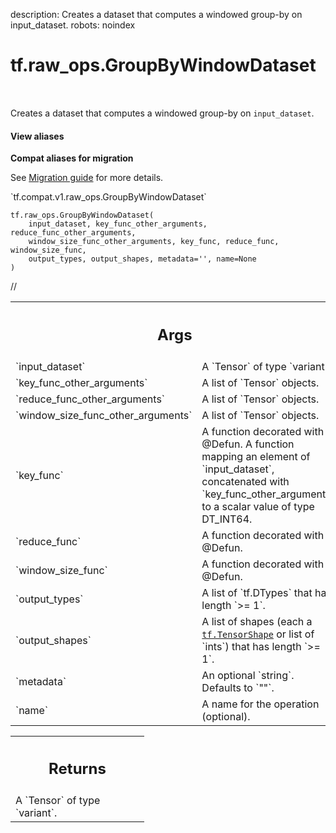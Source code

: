 description: Creates a dataset that computes a windowed group-by on input_dataset.
robots: noindex

# tf.raw_ops.GroupByWindowDataset

<!-- Insert buttons and diff -->

<table class="tfo-notebook-buttons tfo-api nocontent" align="left">

</table>



Creates a dataset that computes a windowed group-by on `input_dataset`.

<section class="expandable">
  <h4 class="showalways">View aliases</h4>
  <p>
<b>Compat aliases for migration</b>
<p>See
<a href="https://www.tensorflow.org/guide/migrate">Migration guide</a> for
more details.</p>
<p>`tf.compat.v1.raw_ops.GroupByWindowDataset`</p>
</p>
</section>

<pre class="devsite-click-to-copy prettyprint lang-py tfo-signature-link">
<code>tf.raw_ops.GroupByWindowDataset(
    input_dataset, key_func_other_arguments, reduce_func_other_arguments,
    window_size_func_other_arguments, key_func, reduce_func, window_size_func,
    output_types, output_shapes, metadata=&#x27;&#x27;, name=None
)
</code></pre>



<!-- Placeholder for "Used in" -->

//

<!-- Tabular view -->
 <table class="responsive fixed orange">
<colgroup><col width="214px"><col></colgroup>
<tr><th colspan="2"><h2 class="add-link">Args</h2></th></tr>

<tr>
<td>
`input_dataset`
</td>
<td>
A `Tensor` of type `variant`.
</td>
</tr><tr>
<td>
`key_func_other_arguments`
</td>
<td>
A list of `Tensor` objects.
</td>
</tr><tr>
<td>
`reduce_func_other_arguments`
</td>
<td>
A list of `Tensor` objects.
</td>
</tr><tr>
<td>
`window_size_func_other_arguments`
</td>
<td>
A list of `Tensor` objects.
</td>
</tr><tr>
<td>
`key_func`
</td>
<td>
A function decorated with @Defun.
A function mapping an element of `input_dataset`, concatenated
with `key_func_other_arguments` to a scalar value of type DT_INT64.
</td>
</tr><tr>
<td>
`reduce_func`
</td>
<td>
A function decorated with @Defun.
</td>
</tr><tr>
<td>
`window_size_func`
</td>
<td>
A function decorated with @Defun.
</td>
</tr><tr>
<td>
`output_types`
</td>
<td>
A list of `tf.DTypes` that has length `>= 1`.
</td>
</tr><tr>
<td>
`output_shapes`
</td>
<td>
A list of shapes (each a <a href="../../tf/TensorShape.md"><code>tf.TensorShape</code></a> or list of `ints`) that has length `>= 1`.
</td>
</tr><tr>
<td>
`metadata`
</td>
<td>
An optional `string`. Defaults to `""`.
</td>
</tr><tr>
<td>
`name`
</td>
<td>
A name for the operation (optional).
</td>
</tr>
</table>



<!-- Tabular view -->
 <table class="responsive fixed orange">
<colgroup><col width="214px"><col></colgroup>
<tr><th colspan="2"><h2 class="add-link">Returns</h2></th></tr>
<tr class="alt">
<td colspan="2">
A `Tensor` of type `variant`.
</td>
</tr>

</table>

